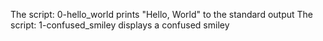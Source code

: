 The script: 0-hello_world prints "Hello, World" to the standard output
The script: 1-confused_smiley displays a confused smiley
